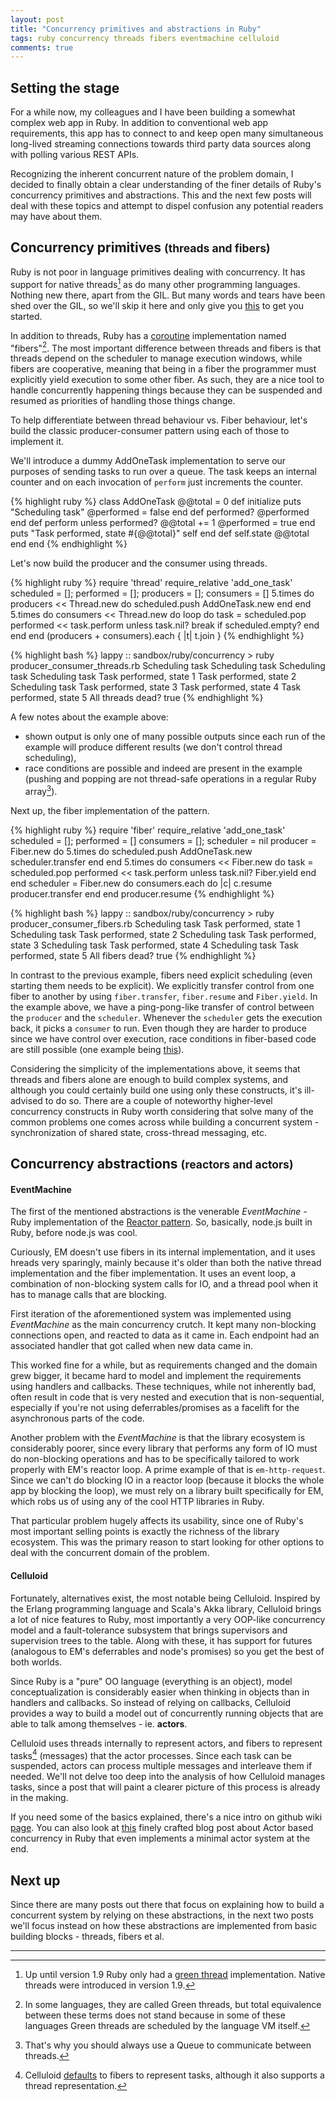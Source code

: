 ```yaml
---
layout: post
title: "Concurrency primitives and abstractions in Ruby"
tags: ruby concurrency threads fibers eventmachine celluloid
comments: true
---
```


## Setting the stage

For a while now, my colleagues and I have been building a somewhat complex web app in Ruby. In addition to conventional web app requirements, this app has to connect to and keep open many simultaneous long-lived streaming connections towards third party data sources along with polling various REST APIs.

Recognizing the inherent concurrent nature of the problem domain, I decided to finally obtain a clear understanding of the finer details of Ruby's concurrency primitives and abstractions. This and the next few posts will deal with these topics and attempt to dispel confusion any potential readers may have about them.

## Concurrency primitives <small>(threads and fibers)</small>

Ruby is not poor in language primitives dealing with concurrency. It has support for native threads[^1] as do many other programming languages. Nothing new there, apart from the GIL. But many words and tears have been shed over the GIL, so we'll skip it here and only give you [this](http://www.jstorimer.com/blogs/workingwithcode/8085491-nobody-understands-the-gil) to get you started. 

In addition to threads, Ruby has a [coroutine](http://www.ruby-doc.org/core-2.1.1/Fiber.html) implementation named "fibers"[^2]. The most important difference between threads and fibers is that threads depend on the scheduler to manage execution windows, while fibers are cooperative, meaning that being in a fiber the programmer must explicitly yield execution to some other fiber. As such, they are a nice tool to handle concurrently happening things because they can be suspended and resumed as priorities of handling those things change.

To help differentiate  between thread behaviour vs. Fiber behaviour, let's build the classic producer-consumer pattern using each of those to implement it.

We'll introduce a dummy AddOneTask implementation to serve our purposes of sending tasks to run over a queue. The task keeps an internal counter and on each invocation of ```perform``` just increments the counter.

{% highlight ruby %}
  class AddOneTask
    @@total = 0
    def initialize
      puts "Scheduling task"
      @performed = false
    end
    def performed?
      @performed
    end
    def perform
      unless performed?
        @@total += 1
        @performed = true
      end
      puts "Task performed, state #{@@total}"
      self
    end
    def self.state
      @@total
    end
  end
{% endhighlight %}

Let's now build the producer and the consumer using threads.

{% highlight ruby %}
  require 'thread'
  require_relative 'add_one_task'
  scheduled = []; performed = []; producers = []; consumers = []
  5.times do
    producers << Thread.new do
      scheduled.push AddOneTask.new
    end
  end
  5.times do
    consumers << Thread.new do
      loop do
        task = scheduled.pop
        performed << task.perform unless task.nil?
        break if scheduled.empty?
      end
    end
  end
  (producers + consumers).each { |t| t.join }
{% endhighlight %}

{% highlight bash %}
lappy :: sandbox/ruby/concurrency > ruby producer_consumer_threads.rb
Scheduling task
Scheduling task
Scheduling task
Scheduling task
Task performed, state 1
Task performed, state 2
Scheduling task
Task performed, state 3
Task performed, state 4
Task performed, state 5
All threads dead? true
{% endhighlight %}

A few notes about the example above:

* shown output is only one of many possible outputs since each run of the example will produce different results (we don't control thread scheduling),
* race conditions are possible and indeed are present in the example (pushing and popping are not thread-safe operations in a regular Ruby array[^4]).

Next up, the fiber implementation of the pattern.

{% highlight ruby %}
  require 'fiber'
  require_relative 'add_one_task'
  scheduled = []; performed = []
  consumers = []; scheduler = nil
  producer = Fiber.new do
    5.times do
      scheduled.push AddOneTask.new
      scheduler.transfer
    end
  end
  5.times do
    consumers << Fiber.new do
      task = scheduled.pop
      performed << task.perform unless task.nil?
      Fiber.yield
    end
  end
  scheduler = Fiber.new do
    consumers.each do |c|
      c.resume
      producer.transfer
    end
  end
  producer.resume
{% endhighlight %}

{% highlight bash %}
lappy :: sandbox/ruby/concurrency > ruby producer_consumer_fibers.rb
Scheduling task
Task performed, state 1
Scheduling task
Task performed, state 2
Scheduling task
Task performed, state 3
Scheduling task
Task performed, state 4
Scheduling task
Task performed, state 5
All fibers dead? true
{% endhighlight %}

In contrast to the previous example, fibers need explicit scheduling (even starting them needs to be explicit). We explicitly transfer control from one fiber to another by using ```fiber.transfer```, ```fiber.resume``` and ```Fiber.yield```. In the example above, we have a ping-pong-like transfer of control between the ```producer``` and the ```scheduler```. Whenever the ```scheduler``` gets the execution back, it picks a ```consumer``` to run. Even though they are harder to produce since we have control over execution, race conditions in fiber-based code are still possible (one example being [this](https://gist.github.com/raggi/1220800)).

Considering the simplicity of the implementations above, it seems that threads and fibers alone are enough to build complex systems, and although you could certainly build one using only these constructs, it's ill-advised to do so. There are a couple of noteworthy higher-level concurrency constructs in Ruby worth considering that solve many of the common problems one comes across while building a concurrent system - synchronization of shared state, cross-thread messaging, etc.

## Concurrency abstractions <small>(reactors and actors)</small>

#### EventMachine

The first of the mentioned abstractions is the venerable *EventMachine* - Ruby implementation of the [Reactor pattern](http://en.wikipedia.org/wiki/Reactor_pattern). So, basically, node.js built in Ruby, before node.js was cool.

Curiously, EM doesn't use fibers in its internal implementation, and it uses  hreads very sparingly, mainly because it's older than both the native thread implementation and the fiber implementation. It uses an event loop, a combination of non-blocking system calls for IO, and a thread pool when it has to manage calls that are blocking.

First iteration of the aforementioned system was implemented using *EventMachine* as the main concurrency crutch. It kept many non-blocking connections open, and reacted to data as it came in. Each endpoint had an associated handler that got called when new data came in. 

This worked fine for a while, but as requirements changed and the domain grew bigger, it became hard to model and implement the requirements using handlers and callbacks. These techniques, while not inherently bad, often result in code that is very nested and execution that is non-sequential, especially if you're not using deferrables/promises as a facelift for the asynchronous parts of the code.

Another problem with the *EventMachine* is that the library ecosystem is considerably poorer, since every library that performs any form of IO must do non-blocking operations and has to be specifically tailored to work properly with EM's reactor loop. A prime example of that is ```em-http-request```. Since we can't do blocking IO in a reactor loop (because it blocks the whole app by blocking the loop), we must rely on a library built specifically for EM, which robs us of using any of the cool HTTP libraries in Ruby.

That particular problem hugely affects its usability, since one of Ruby's most important selling points is exactly the richness of the library ecosystem. This was the primary reason to start looking for other options to deal with the concurrent domain of the problem.

#### Celluloid

Fortunately, alternatives exist, the most notable being Celluloid. Inspired by the Erlang programming language and Scala's Akka library, Celluloid brings a lot of nice features to Ruby, most importantly a very OOP-like concurrency model and a fault-tolerance subsystem that brings supervisors and supervision trees to the table. Along with these, it has support for futures (analogous to EM's deferrables and node's promises) so you get the best of both worlds.

Since Ruby is a "pure" OO language (everything is an object), model conceptualization is considerably easier when thinking in objects than in handlers and callbacks. So instead of relying on callbacks, Celluloid provides a way to build a model out of concurrently running objects that are able to talk among themselves - ie. **actors**.

Celluloid uses threads internally to represent actors, and fibers to represent tasks[^3] (messages) that the actor processes. Since each task can be suspended, actors can process multiple messages and interleave them if needed. We'll not delve too deep into the analysis of how Celluloid manages tasks, since a post that will paint a clearer picture of this process is already in the making.

If you need some of the basics explained, there's a nice intro on github wiki [page](https://github.com/celluloid/celluloid/wiki). You can also look at [this](https://practicingruby.com/articles/gentle-intro-to-actor-based-concurrency) finely crafted blog post about Actor based concurrency in Ruby that even implements a minimal actor system at the end. 

## Next up

Since there are many posts out there that focus on explaining how to build a concurrent system by relying on these abstractions, in the next two posts we'll focus instead on how these abstractions are implemented from basic building blocks - threads, fibers et al.

---
[^1]: Up until version 1.9 Ruby only had a [green thread](http://en.wikipedia.org/wiki/Green_threads) implementation. Native threads were introduced in version 1.9.

[^2]: In some languages, they are called Green threads, but total equivalence between these terms does not stand because in some of these languages Green threads are scheduled by the language VM itself.

[^3]: Celluloid [defaults](https://github.com/celluloid/celluloid/blob/64e46ee0ecbd848249d0476e8ac512b93bf18485/lib/celluloid.rb#L509) to fibers to represent tasks, although it also supports a thread representation.
 
[^4]: That's why you should always use a Queue to communicate between threads.
